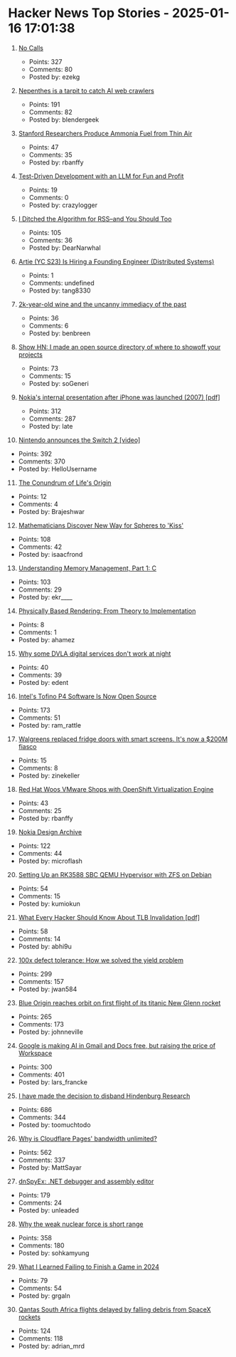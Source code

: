 # Hacker News Top Stories - 2025-01-16 17:01:38

1. [No Calls](https://keygen.sh/blog/no-calls/)
   - Points: 327
   - Comments: 80
   - Posted by: ezekg

2. [Nepenthes is a tarpit to catch AI web crawlers](https://zadzmo.org/code/nepenthes/)
   - Points: 191
   - Comments: 82
   - Posted by: blendergeek

3. [Stanford Researchers Produce Ammonia Fuel from Thin Air](https://spectrum.ieee.org/ammonia-fuel-2670794408)
   - Points: 47
   - Comments: 35
   - Posted by: rbanffy

4. [Test-Driven Development with an LLM for Fun and Profit](https://blog.yfzhou.fyi/posts/tdd-llm/)
   - Points: 19
   - Comments: 0
   - Posted by: crazylogger

5. [I Ditched the Algorithm for RSS–and You Should Too](https://joeyehand.com/blog/2025/01/15/i-ditched-the-algorithm-for-rssand-you-should-too/)
   - Points: 105
   - Comments: 36
   - Posted by: DearNarwhal

6. [Artie (YC S23) Is Hiring a Founding Engineer (Distributed Systems)](https://www.ycombinator.com/companies/artie/jobs/Vz704T1-founding-engineer-distributed-systems)
   - Points: 1
   - Comments: undefined
   - Posted by: tang8330

7. [2k-year-old wine and the uncanny immediacy of the past](https://resobscura.substack.com/p/2000-year-old-wine-and-the-uncanny)
   - Points: 36
   - Comments: 6
   - Posted by: benbreen

8. [Show HN: I made an open source directory of where to showoff your projects](https://github.com/KingMenes/awesome-launch)
   - Points: 73
   - Comments: 15
   - Posted by: soGeneri

9. [Nokia's internal presentation after iPhone was launched (2007) [pdf]](https://nokia-apple-iphone-was-launched-presentation.tiiny.site/)
   - Points: 312
   - Comments: 287
   - Posted by: late

10. [Nintendo announces the Switch 2 [video]](https://www.youtube.com/watch?v=itpcsQQvgAQ)
   - Points: 392
   - Comments: 370
   - Posted by: HelloUsername

11. [The Conundrum of Life's Origin](https://nautil.us/the-incredible-conundrum-of-lifes-origin-1178890/)
   - Points: 12
   - Comments: 4
   - Posted by: Brajeshwar

12. [Mathematicians Discover New Way for Spheres to 'Kiss'](https://www.quantamagazine.org/mathematicians-discover-new-way-for-spheres-to-kiss-20250115/)
   - Points: 108
   - Comments: 42
   - Posted by: isaacfrond

13. [Understanding Memory Management, Part 1: C](https://educatedguesswork.org/posts/memory-management-1/)
   - Points: 103
   - Comments: 29
   - Posted by: ekr____

14. [Physically Based Rendering: From Theory to Implementation](https://pbr-book.org)
   - Points: 8
   - Comments: 1
   - Posted by: ahamez

15. [Why some DVLA digital services don't work at night](https://dafyddvaughan.uk/blog/2025/why-some-dvla-digital-services-dont-work-at-night/)
   - Points: 40
   - Comments: 39
   - Posted by: edent

16. [Intel's Tofino P4 Software Is Now Open Source](https://p4.org/intels-tofino-p4-software-is-now-open-source/)
   - Points: 173
   - Comments: 51
   - Posted by: ram_rattle

17. [Walgreens replaced fridge doors with smart screens. It's now a $200M fiasco](https://www.bloomberg.com/news/features/2025-01-16/walgreens-fridge-fight-bodes-poorly-for-future-of-retail)
   - Points: 15
   - Comments: 8
   - Posted by: zinekeller

18. [Red Hat Woos VMware Shops with OpenShift Virtualization Engine](https://www.nextplatform.com/2025/01/15/red-hat-woos-vmware-shops-with-openshift-virtualization-engine/)
   - Points: 43
   - Comments: 25
   - Posted by: rbanffy

19. [Nokia Design Archive](https://nokiadesignarchive.aalto.fi)
   - Points: 122
   - Comments: 44
   - Posted by: microflash

20. [Setting Up an RK3588 SBC QEMU Hypervisor with ZFS on Debian](https://blog.kumio.org/posts/2025/01/bananapim7-hvm.html)
   - Points: 54
   - Comments: 15
   - Posted by: kumiokun

21. [What Every Hacker Should Know About TLB Invalidation [pdf]](https://grsecurity.net/h2hc_2024_what_every_hacker_should_know_TLB_invalidation.pdf)
   - Points: 58
   - Comments: 14
   - Posted by: abhi9u

22. [100x defect tolerance: How we solved the yield problem](https://cerebras.ai/blog/100x-defect-tolerance-how-cerebras-solved-the-yield-problem)
   - Points: 299
   - Comments: 157
   - Posted by: jwan584

23. [Blue Origin reaches orbit on first flight of its titanic New Glenn rocket](https://arstechnica.com/space/2025/01/blue-origin-reaches-orbit-on-first-flight-of-its-titanic-new-glenn-rocket/)
   - Points: 265
   - Comments: 173
   - Posted by: johnneville

24. [Google is making AI in Gmail and Docs free, but raising the price of Workspace](https://www.theverge.com/2025/1/15/24343794/google-workspace-ai-features-free)
   - Points: 300
   - Comments: 401
   - Posted by: lars_francke

25. [I have made the decision to disband Hindenburg Research](https://hindenburgresearch.com/gratitude/)
   - Points: 686
   - Comments: 344
   - Posted by: toomuchtodo

26. [Why is Cloudflare Pages' bandwidth unlimited?](https://mattsayar.com/why-does-cloudflare-pages-have-such-a-generous-free-tier/)
   - Points: 562
   - Comments: 337
   - Posted by: MattSayar

27. [dnSpyEx: .NET debugger and assembly editor](https://github.com/dnSpyEx/dnSpy)
   - Points: 179
   - Comments: 24
   - Posted by: unleaded

28. [Why the weak nuclear force is short range](https://profmattstrassler.com/articles-and-posts/particle-physics-basics/the-astonishing-standard-model/why-the-weak-nuclear-force-is-short-range/)
   - Points: 358
   - Comments: 180
   - Posted by: sohkamyung

29. [What I Learned Failing to Finish a Game in 2024](https://georgeallen.dev/posts/2024-failures-in-game-development/)
   - Points: 79
   - Comments: 54
   - Posted by: grgaln

30. [Qantas South Africa flights delayed by falling debris from SpaceX rockets](https://www.theguardian.com/business/2025/jan/14/qantas-flights-delayed-spacex-falling-debris-sydney-to-johannesburg)
   - Points: 124
   - Comments: 118
   - Posted by: adrian_mrd

